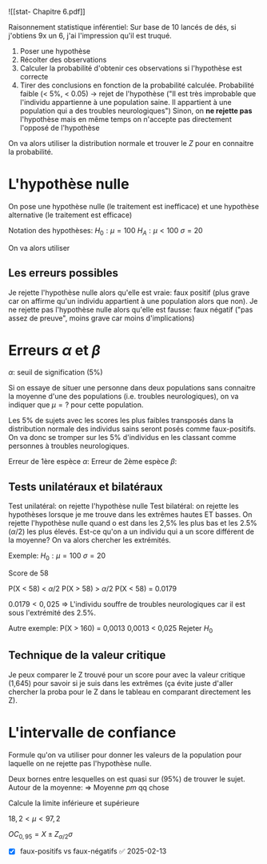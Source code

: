 ![[stat- Chapitre 6.pdf]]

Raisonnement statistique inférentiel: Sur base de 10 lancés de dés, si j'obtiens 9x un 6, j'ai l'impression qu'il est truqué.

1) Poser une hypothèse
2) Récolter des observations
3) Calculer la probabilité d'obtenir ces observations si l'hypothèse est correcte
4) Tirer des conclusions en fonction de la probabilité calculée. 
   Probabilité faible (< 5%, < 0.05) -> rejet de l'hypothèse
    ("Il est très improbable que l'individu appartienne à une population saine. Il appartient à une population qui a des troubles neurologiques")
   Sinon, on **ne rejette pas** l'hypothèse mais en même temps on n'accepte pas directement l'opposé de l'hypothèse

On va alors utiliser la distribution normale et trouver le $Z$ pour en connaitre la probabilité.

# L'hypothèse nulle
On pose une hypothèse nulle (le traitement est inefficace)
et
une hypothèse alternative (le traitement est efficace)

Notation des hypothèses:
$H_0: \mu = 100$
$H_A: \mu < 100$
$\sigma = 20$

On va alors utiliser 

## Les erreurs possibles
Je rejette l'hypothèse nulle alors qu'elle est vraie: faux positif (plus grave car on affirme qu'un individu appartient à une population alors que non).
Je ne rejette pas l'hypothèse nulle  alors qu'elle est fausse: faux négatif ("pas assez de preuve", moins grave car moins d'implications)


# Erreurs $\alpha$ et $\beta$ 
$\alpha$: seuil de signification (5%)

Si on essaye de situer une personne dans deux populations sans connaitre la moyenne d'une des populations (i.e. troubles neurologiques), on va indiquer que $\mu = ?$ pour cette population.

Les 5% de sujets avec les scores les plus faibles transposés dans la distribution normale des individus sains seront posés comme faux-positifs. On va donc se tromper sur les 5% d'individus en les classant comme personnes à troubles neurologiques.

Erreur de 1ère espèce $\alpha$:
Erreur de 2ème espèce $\beta$:


## Tests unilatéraux et bilatéraux

Test unilatéral: on rejette l'hypothèse nulle
Test bilatéral: on rejette les hypothèses lorsque je me trouve dans les extrêmes hautes ET basses.
On rejette l'hypothèse nulle quand o est dans les 2,5% les plus bas et les 2.5% ($\alpha/2$) les plus élevés.
Est-ce qu'on a un individu qui a un score différent de la moyenne? On va alors chercher les extrémités.

Exemple:
$H_0: \mu = 100$
$\sigma = 20$

Score de 58

P(X < 58) < $\alpha/2$ 
P(X > 58) > $\alpha/2$ 
P(X < 58) = 0.0179

$0.0179 < 0,025$ => L'individu souffre de troubles neurologiques car il est sous l'extrémité des 2.5%.


Autre exemple: P(X > 160) = 0,0013
0,0013 < 0,025 Rejeter $H_0$

## Technique de la valeur critique
Je peux comparer le Z trouvé pour un score pour avec la valeur critique (1,645) pour savoir si je suis dans les extrêmes (ça évite juste d'aller chercher la proba pour le Z dans le tableau en comparant directement les Z).


# L'intervalle de confiance
Formule qu'on va utiliser pour donner les valeurs de la population pour laquelle on ne rejette pas l'hypothèse nulle.

Deux bornes entre lesquelles on est quasi sur (95%) de trouver le sujet. Autour de la moyenne:
=> Moyenne $pm$ qq chose

Calcule la limite inférieure et supérieure

$18,2 < \mu < 97,2$

$OC_{0,95} = X \pm Z_{\alpha/2}\sigma$



- [x] faux-positifs vs faux-négatifs ✅ 2025-02-13

